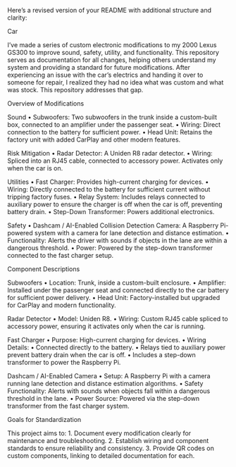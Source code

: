 Here’s a revised version of your README with additional structure and clarity:

Car

I’ve made a series of custom electronic modifications to my 2000 Lexus GS300 to improve sound, safety, utility, and functionality. This repository serves as documentation for all changes, helping others understand my system and providing a standard for future modifications. After experiencing an issue with the car’s electrics and handing it over to someone for repair, I realized they had no idea what was custom and what was stock. This repository addresses that gap.

Overview of Modifications

Sound
	•	Subwoofers: Two subwoofers in the trunk inside a custom-built box, connected to an amplifier under the passenger seat.
	•	Wiring: Direct connection to the battery for sufficient power.
	•	Head Unit: Retains the factory unit with added CarPlay and other modern features.

Risk Mitigation
	•	Radar Detector: A Uniden R8 radar detector.
	•	Wiring: Spliced into an RJ45 cable, connected to accessory power. Activates only when the car is on.

Utilities
	•	Fast Charger: Provides high-current charging for devices.
	•	Wiring: Directly connected to the battery for sufficient current without tripping factory fuses.
	•	Relay System: Includes relays connected to auxiliary power to ensure the charger is off when the car is off, preventing battery drain.
	•	Step-Down Transformer: Powers additional electronics.

Safety
	•	Dashcam / AI-Enabled Collision Detection Camera: A Raspberry Pi-powered system with a camera for lane detection and distance estimation.
	•	Functionality: Alerts the driver with sounds if objects in the lane are within a dangerous threshold.
	•	Power: Powered by the step-down transformer connected to the fast charger setup.

Component Descriptions

Subwoofers
	•	Location: Trunk, inside a custom-built enclosure.
	•	Amplifier: Installed under the passenger seat and connected directly to the car battery for sufficient power delivery.
	•	Head Unit: Factory-installed but upgraded for CarPlay and modern functionality.

Radar Detector
	•	Model: Uniden R8.
	•	Wiring: Custom RJ45 cable spliced to accessory power, ensuring it activates only when the car is running.

Fast Charger
	•	Purpose: High-current charging for devices.
	•	Wiring Details:
	•	Connected directly to the battery.
	•	Relays tied to auxiliary power prevent battery drain when the car is off.
	•	Includes a step-down transformer to power the Raspberry Pi.

Dashcam / AI-Enabled Camera
	•	Setup: A Raspberry Pi with a camera running lane detection and distance estimation algorithms.
	•	Safety Functionality: Alerts with sounds when objects fall within a dangerous threshold in the lane.
	•	Power Source: Powered via the step-down transformer from the fast charger system.

Goals for Standardization

This project aims to:
	1.	Document every modification clearly for maintenance and troubleshooting.
	2.	Establish wiring and component standards to ensure reliability and consistency.
	3.	Provide QR codes on custom components, linking to detailed documentation for each.
